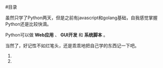 #目录

虽然只学了Python两天，但是之前有javascript和golang基础，自我感觉掌握Python还是比较快滴。

Python可以做 **Web应用** 、 **GUI开发** 和 **系统脚本** 。

当然了，好记性不如烂笔头，还是乖乖地把自己学的东西记一下吧。

1.
2.
